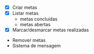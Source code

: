 - [x] Criar metas
- [x] Listar metas
  - metas concluidas
  - metas abertas
- [x] Marcar/desmarcar metas realizadas
- Remover metas
- Sistema de mensagem
